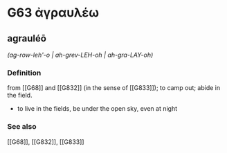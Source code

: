 # G63 ἀγραυλέω

## agrauléō

_(ag-row-leh'-o | ah-grev-LEH-oh | ah-gra-LAY-oh)_

### Definition

from [[G68]] and [[G832]] (in the sense of [[G833]]); to camp out; abide in the field.

- to live in the fields, be under the open sky, even at night

### See also

[[G68]], [[G832]], [[G833]]

